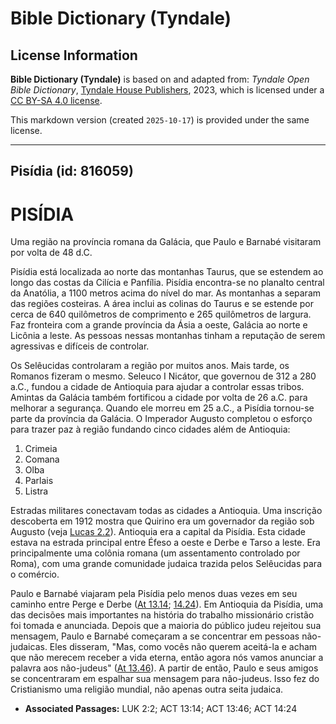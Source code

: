 # Bible Dictionary (Tyndale)

## License Information

**Bible Dictionary (Tyndale)** is based on and adapted from: _Tyndale Open Bible Dictionary_, [Tyndale House Publishers](https://tyndaleopenresources.com/), 2023, which is licensed under a [CC BY-SA 4.0 license](https://creativecommons.org/licenses/by-sa/4.0/legalcode.en).

This markdown version (created `2025-10-17`) is provided under the same license.



--------------------------------

## Pisídia (id: 816059)

PISÍDIA
=======

Uma região na província romana da Galácia, que Paulo e Barnabé visitaram por volta de 48 d.C.

Pisídia está localizada ao norte das montanhas Taurus, que se estendem ao longo das costas da Cilícia e Panfília. Pisídia encontra\-se no planalto central da Anatólia, a 1100 metros acima do nível do mar. As montanhas a separam das regiões costeiras. A área inclui as colinas do Taurus e se estende por cerca de 640 quilômetros de comprimento e 265 quilômetros de largura. Faz fronteira com a grande província da Ásia a oeste, Galácia ao norte e Licônia a leste. As pessoas nessas montanhas tinham a reputação de serem agressivas e difíceis de controlar.

Os Selêucidas controlaram a região por muitos anos. Mais tarde, os Romanos fizeram o mesmo. Seleuco I Nicátor, que governou de 312 a 280 a.C., fundou a cidade de Antioquia para ajudar a controlar essas tribos. Amintas da Galácia também fortificou a cidade por volta de 26 a.C. para melhorar a segurança. Quando ele morreu em 25 a.C., a Pisídia tornou\-se parte da província da Galácia. O Imperador Augusto completou o esforço para trazer paz à região fundando cinco cidades além de Antioquia:

1. Crimeia
2. Comana
3. Olba
4. Parlais
5. Listra

Estradas militares conectavam todas as cidades a Antioquia. Uma inscrição descoberta em 1912 mostra que Quirino era um governador da região sob Augusto (veja [Lucas 2\.2](https://ref.ly/Luke2:2)). Antioquia era a capital da Pisídia. Esta cidade estava na estrada principal entre Éfeso a oeste e Derbe e Tarso a leste. Era principalmente uma colônia romana (um assentamento controlado por Roma), com uma grande comunidade judaica trazida pelos Selêucidas para o comércio.

Paulo e Barnabé viajaram pela Pisídia pelo menos duas vezes em seu caminho entre Perge e Derbe ([At 13\.14](https://ref.ly/Acts13:14); [14\.24](https://ref.ly/Acts14:24)). Em Antioquia da Pisídia, uma das decisões mais importantes na história do trabalho missionário cristão foi tomada e anunciada. Depois que a maioria do público judeu rejeitou sua mensagem, Paulo e Barnabé começaram a se concentrar em pessoas não\-judaicas. Eles disseram, "Mas, como vocês não querem aceitá\-la e acham que não merecem receber a vida eterna, então agora nós vamos anunciar a palavra aos não\-judeus" ([At 13\.46](https://ref.ly/Acts13:46)). A partir de então, Paulo e seus amigos se concentraram em espalhar sua mensagem para não\-judeus. Isso fez do Cristianismo uma religião mundial, não apenas outra seita judaica.

* **Associated Passages:** LUK 2:2; ACT 13:14; ACT 13:46; ACT 14:24

